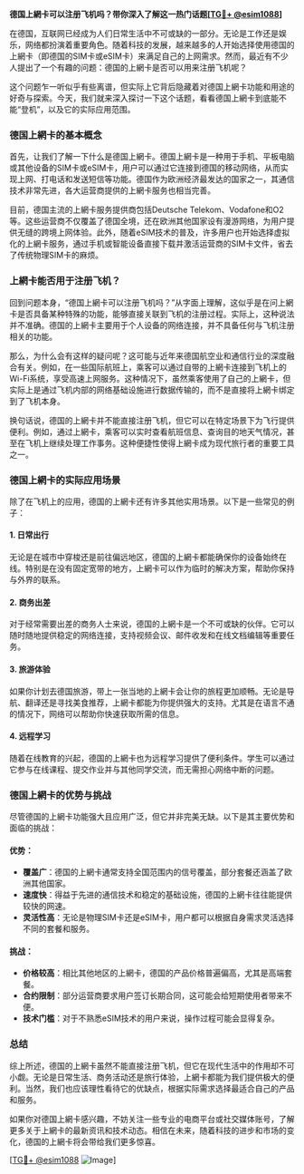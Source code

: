 **德国上網卡可以注册飞机吗？带你深入了解这一热门话题[[TG💪+ @esim1088](https://t.me/s/esim1088)]**

在德国，互联网已经成为人们日常生活中不可或缺的一部分。无论是工作还是娱乐，网络都扮演着重要角色。随着科技的发展，越来越多的人开始选择使用德国的上網卡（即德国的SIM卡或eSIM卡）来满足自己的上网需求。然而，最近有不少人提出了一个有趣的问题：德国的上網卡是否可以用来注册飞机呢？

这个问题乍一听似乎有些离谱，但实际上它背后隐藏着对德国上網卡功能和用途的好奇与探索。今天，我们就来深入探讨一下这个话题，看看德国上網卡到底能不能“登机”，以及它的实际应用范围。

### 德国上網卡的基本概念

首先，让我们了解一下什么是德国上網卡。德国上網卡是一种用于手机、平板电脑或其他设备的SIM卡或eSIM卡，用户可以通过它连接到德国的移动网络，从而实现上网、打电话和发送短信等功能。德国作为欧洲经济最发达的国家之一，其通信技术非常先进，各大运营商提供的上網卡服务也相当完善。

目前，德国主流的上網卡服务提供商包括Deutsche Telekom、Vodafone和O2等。这些运营商不仅覆盖了德国全境，还在欧洲其他国家设有漫游网络，为用户提供无缝的跨境上网体验。此外，随着eSIM技术的普及，许多用户也开始选择虚拟化的上網卡服务，通过手机或智能设备直接下载并激活运营商的SIM卡文件，省去了传统物理SIM卡的麻烦。

### 上網卡能否用于注册飞机？

回到问题本身，“德国上網卡可以注册飞机吗？”从字面上理解，这似乎是在问上網卡是否具备某种特殊的功能，能够直接关联到飞机的注册过程。实际上，这种说法并不准确。德国的上網卡主要用于个人设备的网络连接，并不具备任何与飞机注册相关的功能。

那么，为什么会有这样的疑问呢？这可能与近年来德国航空业和通信行业的深度融合有关。例如，在一些国际航班上，乘客可以通过自带的上網卡连接到飞机上的Wi-Fi系统，享受高速上网服务。这种情况下，虽然乘客使用了自己的上網卡，但实际上是通过飞机内部的网络基础设施进行数据传输的，而不是直接将上網卡绑定到了飞机本身。

换句话说，德国的上網卡并不能直接注册飞机，但它可以在特定场景下为飞行提供便利。例如，通过上網卡，乘客可以实时查看航班信息、查询目的地天气情况，甚至在飞机上继续处理工作事务。这种便捷性使得上網卡成为现代旅行者的重要工具之一。

### 德国上網卡的实际应用场景

除了在飞机上的应用，德国的上網卡还有许多其他实用场景。以下是一些常见的例子：

#### 1. **日常出行**
无论是在城市中穿梭还是前往偏远地区，德国的上網卡都能确保你的设备始终在线。特别是在没有固定宽带的地方，上網卡可以作为临时的解决方案，帮助你保持与外界的联系。

#### 2. **商务出差**
对于经常需要出差的商务人士来说，德国的上網卡是一个不可或缺的伙伴。它可以随时随地提供稳定的网络连接，支持视频会议、邮件收发和在线文档编辑等重要任务。

#### 3. **旅游体验**
如果你计划去德国旅游，带上一张当地的上網卡会让你的旅程更加顺畅。无论是导航、翻译还是寻找美食推荐，上網卡都能为你提供强大的支持。尤其是在语言不通的情况下，网络可以帮助你快速获取所需的信息。

#### 4. **远程学习**
随着在线教育的兴起，德国的上網卡也为远程学习提供了便利条件。学生可以通过它参与在线课程、提交作业并与其他同学交流，而无需担心网络中断的问题。

### 德国上網卡的优势与挑战

尽管德国的上網卡功能强大且应用广泛，但它并非完美无缺。以下是其主要优势和面临的挑战：

#### 优势：
- **覆盖广**：德国的上網卡通常支持全国范围内的信号覆盖，部分套餐还涵盖了欧洲其他国家。
- **速度快**：得益于先进的通信技术和稳定的基础设施，德国的上網卡往往能提供较快的网速。
- **灵活性高**：无论是物理SIM卡还是eSIM卡，用户都可以根据自身需求灵活选择不同的套餐和服务。

#### 挑战：
- **价格较高**：相比其他地区的上網卡，德国的产品价格普遍偏高，尤其是高端套餐。
- **合约限制**：部分运营商要求用户签订长期合同，这可能会给短期使用者带来不便。
- **技术门槛**：对于不熟悉eSIM技术的用户来说，操作过程可能会显得复杂。

### 总结

综上所述，德国的上網卡虽然不能直接注册飞机，但它在现代生活中的作用却不可小觑。无论是日常生活、商务活动还是旅行体验，上網卡都能为我们提供极大的便利。当然，我们也应该理性看待它的优缺点，根据实际需求选择最适合自己的产品和服务。

如果你对德国上網卡感兴趣，不妨关注一些专业的电商平台或社交媒体账号，了解更多关于上網卡的最新资讯和技术动态。相信在未来，随着科技的进步和市场的变化，德国的上網卡将会带给我们更多惊喜。

[[TG💪+ @esim1088](https://t.me/s/esim1088) ![Image](https://i.postimg.cc/4NQfJmqS/Snipaste-2025-05-13-00-14-12.png)]